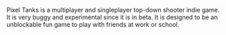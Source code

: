 Pixel Tanks is a multiplayer and singleplayer top-down shooter indie game. It is very buggy and experimental since it is in beta. It is designed to be an unblockable fun game to play with friends at work or school.

